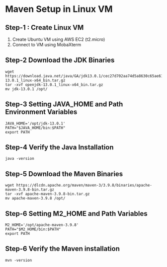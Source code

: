 # Maven Setup in Linux VM #

## Step-1 : Create Linux VM ##

1) Create Ubuntu VM using AWS EC2 (t2.micro)
2) Connect to VM using MobaXterm

## Step-2 Download the JDK Binaries ##
```
wget https://download.java.net/java/GA/jdk13.0.1/cec27d702aa74d5a8630c65ae61e4305/9/GPL/openjdk-13.0.1_linux-x64_bin.tar.gz
tar -xvf openjdk-13.0.1_linux-x64_bin.tar.gz
mv jdk-13.0.1 /opt/
``` 

## Step-3 Setting JAVA_HOME and Path Environment Variables ##
```
JAVA_HOME='/opt/jdk-13.0.1'
PATH="$JAVA_HOME/bin:$PATH"
export PATH
```

## Step-4 Verify the Java Installation ##
```
java -version
```

## Step-5 Download the Maven Binaries ##
```
wget https://dlcdn.apache.org/maven/maven-3/3.9.8/binaries/apache-maven-3.9.8-bin.tar.gz
tar -xvf apache-maven-3.9.8-bin.tar.gz
mv apache-maven-3.9.8 /opt/
```

## Step-6 Setting M2_HOME and Path Variables ##
```
M2_HOME='/opt/apache-maven-3.9.8'
PATH="$M2_HOME/bin:$PATH"
export PATH
```

## Step-6 Verify the Maven installation ##
```
mvn -version
```